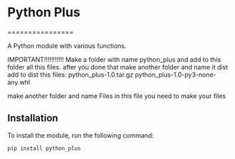 # Python Plus
================

A Python module with various functions.

IMPORTANT!!!!!!!!!!!
Make a folder with name python_plus and add to this folder all this files. after you done that make another folder and name it dist 
add to dist this files:
python_plus-1.0.tar.gz
python_plus-1.0-py3-none-any.whl

make another folder and name Files
in this file you need to make your files

## Installation

To install the module, run the following command:
```bash
pip install python_plus
